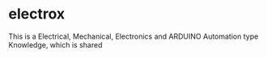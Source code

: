 # electrox
This is a Electrical, Mechanical, Electronics and ARDUINO Automation type Knowledge, which is shared 
